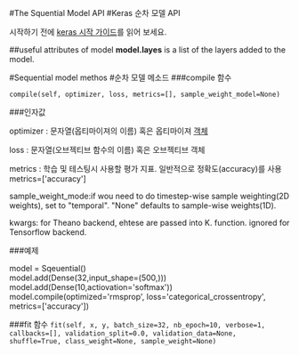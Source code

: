 #The Squential Model API
#Keras 순차 모델 API

시작하기 전에 [keras 시작 가이드](./keras_순차모델로_시작하기.md)를 읽어 보세요. 

##useful attributes of model
**model.layes** is a list of the layers added to the model.

#Sequential model methos
#순차 모델 메소드 
###compile 함수

`compile(self, optimizer, loss, metrics=[], sample_weight_model=None)`

###인자값

optimizer : 문자열(옵티마이져의 이름) 혹은 옵티마이져 [객체](./optimizer.md)

loss : 문자열(오브젝티브 함수의 이름) 혹은 오브젝티브 객체 

metrics : 학습 및 테스팅시 사용할 평가 지표. 일반적으로 정확도(accuracy)를 사용 
metrics=['accuracy']

sample_weight_mode:if wou need to do timestep-wise sample weighting(2D weights), set to "temporal".
"None" defaults to sample-wise weights(1D).

kwargs: for Theano backend, ehtese are passed into K. function. ignored for Tensorflow backend. 


###예제 

model = Sqeuential()<br>
model.add(Dense(32,input_shape=(500,)))<br>
model.add(Dense(10,actiovation='softmax'))
model.compile(optimized='rmsprop', 
	loss='categorical_crossentropy',
	metrics=['accuracy'])

  
###fit 함수
`fit(self, x, y, batch_size=32, nb_epoch=10, verbose=1, callbacks=[], validation_split=0.0, validation_data=None, shuffle=True, class_weight=None, sample_weight=None)`




